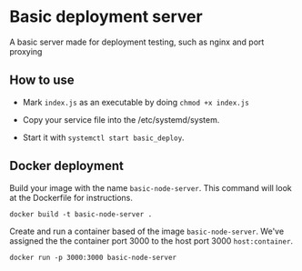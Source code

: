 # Basic deployment server

A basic server made for deployment testing, such as nginx and port proxying

## How to use

- Mark ``index.js`` as an executable by doing ``chmod +x index.js``
- Copy your service file into the /etc/systemd/system.

- Start it with ``systemctl start basic_deploy``.

## Docker deployment

Build your image with the name ``basic-node-server``.
This command will look at the Dockerfile for instructions.
```
docker build -t basic-node-server .
```

Create and run a container based of the image ``basic-node-server``.
We've assigned the the container port 3000 to the host port 3000 ``host:container``.
```
docker run -p 3000:3000 basic-node-server
```
